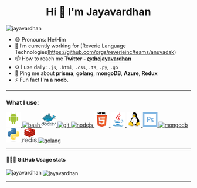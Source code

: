 
<h1 align="center">Hi 👋 I'm Jayavardhan</h1>
<p align="left"> <img src="https://komarev.com/ghpvc/?username=jayavardhan3112&label=Profile%20views&color=0e75b6&style=plastic" alt="jayavardhan" /> </p>

- 😄 Pronouns: He/Him
- 🔭 I’m currently working for [Reverie Language Technologies]https://github.com/orgs/reverieinc/teams/anuvadak)
- 📫 How to reach me **Twitter - [@thejayavardhan](https://twitter.com/thejayavardhan)**
- ⚙️ I use daily: `.js`, `.html`, `.css`, `.ts`, `.py`, `.go`
- 💬 Ping me about **prisma**, **golang**, **mongoDB**, **Azure**, **Redux**
- ⚡ Fun fact **I'm a noob.**

---

<h3 align="left">What I use:</h3>
<p align="left"> <a href="https://developer.android.com" target="_blank"> <img src="https://raw.githubusercontent.com/devicons/devicon/master/icons/android/android-original-wordmark.svg" alt="android" width="40" height="40"/> </a> <a href="https://www.gnu.org/software/bash/" target="_blank"> <img src="https://www.vectorlogo.zone/logos/gnu_bash/gnu_bash-icon.svg" alt="bash" width="40" height="40"/> </a> <a href="https://www.docker.com/" target="_blank"> <img src="https://raw.githubusercontent.com/devicons/devicon/master/icons/docker/docker-original-wordmark.svg" alt="docker" width="40" height="40"/> </a> <a href="https://git-scm.com/" target="_blank"> <img src="https://www.vectorlogo.zone/logos/git-scm/git-scm-icon.svg" alt="git" width="40" height="40"/> </a> <a href="https://nodejs.org" target="_blank"> <img src="https://www.vectorlogo.zone/logos/nodejs/nodejs-icon.svg" alt="nodejs" width="40" height="40"/> </a> <a href="https://www.w3.org/html/" target="_blank"> <img src="https://raw.githubusercontent.com/devicons/devicon/master/icons/html5/html5-original-wordmark.svg" alt="html5" width="40" height="40"/> </a> <a href="https://www.java.com" target="_blank"> <img src="https://raw.githubusercontent.com/devicons/devicon/master/icons/java/java-original.svg" alt="java" width="40" height="40"/> </a> <a href="https://www.linux.org/" target="_blank"> <img src="https://raw.githubusercontent.com/devicons/devicon/master/icons/linux/linux-original.svg" alt="linux" width="40" height="40"/> </a> <a href="https://www.photoshop.com/en" target="_blank"> <img src="https://raw.githubusercontent.com/devicons/devicon/master/icons/photoshop/photoshop-line.svg" alt="photoshop" width="40" height="40"/> </a> <a href="https://www.mongodb.com/" target="_blank"> <img src="https://www.vectorlogo.zone/logos/mongodb/mongodb-icon.svg" alt="mongodb" width="40" height="40"/> </a> <a href="https://www.python.org" target="_blank"> <img src="https://raw.githubusercontent.com/devicons/devicon/master/icons/python/python-original.svg" alt="python" width="40" height="40"/> </a> <a href="https://redis.io" target="_blank"> <img src="https://raw.githubusercontent.com/devicons/devicon/master/icons/redis/redis-original-wordmark.svg" alt="redis" width="40" height="40"/> </a> <a href="https://golang.org/" target="_blank"> <img src="https://www.vectorlogo.zone/logos/golang/golang-vertical.svg" alt="golang" width="40" height="40"/> </a> </p>

---

<div>
  <h4>👨🏻‍💻 GitHub Usage stats</h4>
</div>

<p><img align="left" src="https://github-readme-stats.vercel.app/api/top-langs?username=jayavardhan3112&show_icons=true&theme=tokyonight&locale=en&layout=compact" alt="jayavardhan" /></p>

<p>&nbsp;<img align="center" src="https://github-readme-stats.vercel.app/api?username=jayavardhan3112&show_icons=true&theme=tokyonight&locale=en" alt="jayavardhan" /></p>

---
